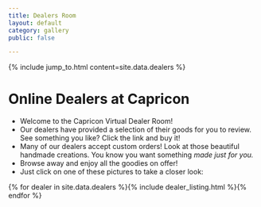```yaml
---
title: Dealers Room
layout: default
category: gallery
public: false

---
```

{% include jump_to.html content=site.data.dealers %}

# Online Dealers at Capricon

* Welcome to the Capricon Virtual Dealer Room!
* Our dealers have provided a selection of their goods for you to review. See something you like? Click the link and buy it! 
* Many of our dealers accept custom orders! Look at those beautiful handmade creations. You know you want something  *made just for you.*
* Browse away and enjoy all the goodies on offer! 
* Just click on one of these pictures to take a closer look:

{% for dealer in site.data.dealers %}{% include dealer_listing.html %}{% endfor %}